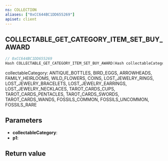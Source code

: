 ```yaml
---
ns: COLLECTION
aliases: ["0xCC644BC1DD655269"]
apiset: client
---
```

## COLLECTABLE_GET_CATEGORY_ITEM_SET_BUY_AWARD

```c
// 0xCC644BC1DD655269
Hash COLLECTABLE_GET_CATEGORY_ITEM_SET_BUY_AWARD(Hash collectableCategory,Hash p1);
```

collectableCategory: ANTIQUE_BOTTLES, BIRD_EGGS, ARROWHEADS, FAMILY_HEIRLOOMS, WILD_FLOWERS, COINS, LOST_JEWELRY_RINGS, LOST_JEWELRY_BRACELETS, LOST_JEWELRY_EARRINGS, LOST_JEWELRY_NECKLACES, TAROT_CARDS_CUPS, TAROT_CARDS_PENTACLES, TAROT_CARDS_SWORDS, TAROT_CARDS_WANDS, FOSSILS_COMMON, FOSSILS_UNCOMMON, FOSSILS_RARE

## Parameters
* **collectableCategory**:
* **p1**:

## Return value